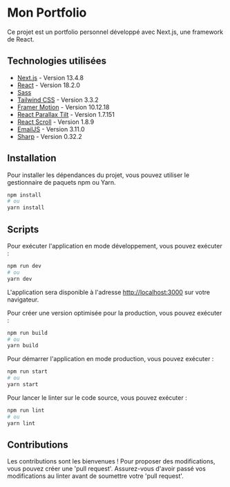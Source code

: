 # Mon Portfolio

Ce projet est un portfolio personnel développé avec Next.js, une framework de React.

## Technologies utilisées

- [Next.js](https://nextjs.org/) - Version 13.4.8
- [React](https://reactjs.org/) - Version 18.2.0
- [Sass](https://sass-lang.com/documentation/)
- [Tailwind CSS](https://tailwindcss.com/) - Version 3.3.2
- [Framer Motion](https://www.framer.com/api/motion/) - Version 10.12.18
- [React Parallax Tilt](https://www.npmjs.com/package/react-parallax-tilt) - Version 1.7.151
- [React Scroll](https://www.npmjs.com/package/react-scroll) - Version 1.8.9
- [EmailJS](https://www.npmjs.com/package/@emailjs/browser) - Version 3.11.0
- [Sharp](https://www.npmjs.com/package/sharp) - Version 0.32.2

## Installation

Pour installer les dépendances du projet, vous pouvez utiliser le gestionnaire de paquets npm ou Yarn.

```bash
npm install
# ou
yarn install
```

## Scripts

Pour exécuter l'application en mode développement, vous pouvez exécuter :

```bash
npm run dev
# ou
yarn dev
```

L'application sera disponible à l'adresse <http://localhost:3000> sur votre navigateur.

Pour créer une version optimisée pour la production, vous pouvez exécuter :

```bash
npm run build
# ou
yarn build
```

Pour démarrer l'application en mode production, vous pouvez exécuter :

```bash
npm run start
# ou
yarn start
```

Pour lancer le linter sur le code source, vous pouvez exécuter :

```bash
npm run lint
# ou
yarn lint
```

## Contributions

Les contributions sont les bienvenues ! Pour proposer des modifications, vous pouvez créer une 'pull request'. Assurez-vous d'avoir passé vos modifications au linter avant de soumettre votre 'pull request'.
